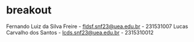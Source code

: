 # breakout
Fernando Luiz da Silva Freire - fldsf.snf23@uea.edu.br - 231531007
Lucas Carvalho dos Santos - lcds.snf23@uea.edu.br - 2315310012

